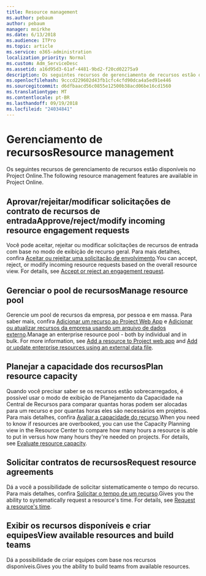 ```yaml
---
title: Resource management
ms.author: pebaum
author: pebaum
manager: mnirkhe
ms.date: 6/13/2018
ms.audience: ITPro
ms.topic: article
ms.service: o365-administration
localization_priority: Normal
ms.custom: Adm_ServiceDesc
ms.assetid: a16d95d3-61af-4481-9bd2-f20cd02275a9
description: Os seguintes recursos de gerenciamento de recursos estão disponíveis no Project Online.
ms.openlocfilehash: 9cccd229602d43fb1cfc4cfd90dca4a5ed91e446
ms.sourcegitcommit: d6dfbaacd56c0855e12500b38acd06be16cd1560
ms.translationtype: MT
ms.contentlocale: pt-BR
ms.lasthandoff: 09/19/2018
ms.locfileid: "24034841"
---
```

# <a name="resource-management"></a><span data-ttu-id="eaeb4-103">Gerenciamento de recursos</span><span class="sxs-lookup"><span data-stu-id="eaeb4-103">Resource management</span></span>

<span data-ttu-id="eaeb4-104">Os seguintes recursos de gerenciamento de recursos estão disponíveis no Project Online.</span><span class="sxs-lookup"><span data-stu-id="eaeb4-104">The following resource management features are available in Project Online.</span></span>
  
## <a name="approverejectmodify-incoming-resource-engagement-requests"></a><span data-ttu-id="eaeb4-105">Aprovar/rejeitar/modificar solicitações de contrato de recursos de entrada</span><span class="sxs-lookup"><span data-stu-id="eaeb4-105">Approve/reject/modify incoming resource engagement requests</span></span>
<span data-ttu-id="eaeb4-106"><a name="bkmk_ApproveRejectModify"> </a></span><span class="sxs-lookup"><span data-stu-id="eaeb4-106"></span></span>

<span data-ttu-id="eaeb4-p101">Você pode aceitar, rejeitar ou modificar solicitações de recursos de entrada com base no modo de exibição de recurso geral. Para mais detalhes, confira [Aceitar ou rejeitar uma solicitação de envolvimento](http://go.microsoft.com/fwlink/?LinkID=823659&amp;clcid=0x409).</span><span class="sxs-lookup"><span data-stu-id="eaeb4-p101">You can accept, reject, or modify incoming resource requests based on the overall resource view. For details, see [Accept or reject an engagement request](http://go.microsoft.com/fwlink/?LinkID=823659&amp;clcid=0x409).</span></span>
  
## <a name="manage-resource-pool"></a><span data-ttu-id="eaeb4-109">Gerenciar o pool de recursos</span><span class="sxs-lookup"><span data-stu-id="eaeb4-109">Manage resource pool</span></span>
<span data-ttu-id="eaeb4-110"><a name="bkmk_ManageResourcePool"> </a></span><span class="sxs-lookup"><span data-stu-id="eaeb4-110"></span></span>

<span data-ttu-id="eaeb4-p102">Gerencie um pool de recursos da empresa, por pessoa e em massa. Para saber mais, confira [Adicionar um recurso ao Project Web App](http://go.microsoft.com/fwlink/?LinkID=823660&amp;clcid=0x409) e [Adicionar ou atualizar recursos da empresa usando um arquivo de dados externo](http://go.microsoft.com/fwlink/?LinkID=823661&amp;clcid=0x409).</span><span class="sxs-lookup"><span data-stu-id="eaeb4-p102">Manage an enterprise resource pool - both by individual and in bulk. For more information, see [Add a resource to Project web app](http://go.microsoft.com/fwlink/?LinkID=823660&amp;clcid=0x409) and [Add or update enterprise resources using an external data file](http://go.microsoft.com/fwlink/?LinkID=823661&amp;clcid=0x409).</span></span>
  
## <a name="plan-resource-capacity"></a><span data-ttu-id="eaeb4-113">Planejar a capacidade dos recursos</span><span class="sxs-lookup"><span data-stu-id="eaeb4-113">Plan resource capacity</span></span>
<span data-ttu-id="eaeb4-114"><a name="bkmk_PlanResourceCapacity"> </a></span><span class="sxs-lookup"><span data-stu-id="eaeb4-114"></span></span>

<span data-ttu-id="eaeb4-p103">Quando você precisar saber se os recursos estão sobrecarregados, é possível usar o modo de exibição de Planejamento da Capacidade na Central de Recursos para comparar quantas horas podem ser alocadas para um recurso e por quantas horas eles são necessários em projetos. Para mais detalhes, confira [Avaliar a capacidade do recurso](http://go.microsoft.com/fwlink/?LinkID=823662&amp;clcid=0x409).</span><span class="sxs-lookup"><span data-stu-id="eaeb4-p103">When you need to know if resources are overbooked, you can use the Capacity Planning view in the Resource Center to compare how many hours a resource is able to put in versus how many hours they're needed on projects. For details, see [Evaluate resource capacity](http://go.microsoft.com/fwlink/?LinkID=823662&amp;clcid=0x409).</span></span>
  
## <a name="request-resource-agreements"></a><span data-ttu-id="eaeb4-117">Solicitar contratos de recursos</span><span class="sxs-lookup"><span data-stu-id="eaeb4-117">Request resource agreements</span></span>
<span data-ttu-id="eaeb4-118"><a name="bkmk_RequestResourceAgreements"> </a></span><span class="sxs-lookup"><span data-stu-id="eaeb4-118"></span></span>

<span data-ttu-id="eaeb4-p104">Dá a você a possibilidade de solicitar sistematicamente o tempo do recurso. Para mais detalhes, confira [Solicitar o tempo de um recurso](http://go.microsoft.com/fwlink/?LinkID=823663&amp;clcid=0x409).</span><span class="sxs-lookup"><span data-stu-id="eaeb4-p104">Gives you the ability to systematically request a resource's time. For details, see [Request a resource's time](http://go.microsoft.com/fwlink/?LinkID=823663&amp;clcid=0x409).</span></span>
  
## <a name="view-available-resources-and-build-teams"></a><span data-ttu-id="eaeb4-121">Exibir os recursos disponíveis e criar equipes</span><span class="sxs-lookup"><span data-stu-id="eaeb4-121">View available resources and build teams</span></span>
<span data-ttu-id="eaeb4-122"><a name="bkmk_ViewAvailableResources"> </a></span><span class="sxs-lookup"><span data-stu-id="eaeb4-122"></span></span>

<span data-ttu-id="eaeb4-123">Dá a possibilidade de criar equipes com base nos recursos disponíveis.</span><span class="sxs-lookup"><span data-stu-id="eaeb4-123">Gives you the ability to build teams from available resources.</span></span>
  

